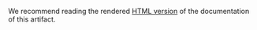 We recommend reading the rendered [HTML version](README.html) of
the documentation of this artifact.
